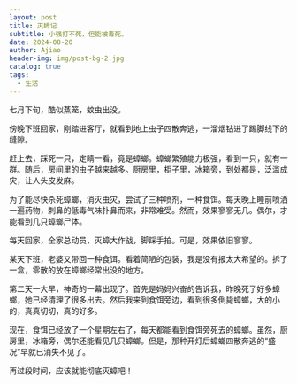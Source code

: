 ```yaml
---
layout: post
title: 灭蟑记
subtitle: 小强打不死，但能被毒死。
date: 2024-08-20
author: Ajiao
header-img: img/post-bg-2.jpg
catalog: true
tags:
  - 生活
---
```

七月下旬，酷似蒸笼，蚊虫出没。

傍晚下班回家，刚踏进客厅，就看到地上虫子四散奔逃，一溜烟钻进了踢脚线下的缝隙。

赶上去，踩死一只，定睛一看，竟是蟑螂。蟑螂繁殖能力极强，看到一只，就有一群。随后，房间里的虫子越来越多。厨房里，柜子里，冰箱旁，到处都是，泛滥成灾，让人头皮发麻。

为了能尽快杀死蟑螂，消灭虫灾，尝试了三种喷剂，一种食饵。每天晚上睡前喷洒一遍药物，刺鼻的低毒气味扑鼻而来，非常难受。然而，效果寥寥无几。偶尔，才能看到几只蟑螂尸体。

每天回家，全家总动员，灭蟑大作战，脚踩手拍。可是，效果依旧寥寥。

某天下班，老婆又带回一种食饵。看着简陋的包装，我是没有报太大希望的。拆了一盒，零散的放在蟑螂经常出没的地方。

第二天一大早，神奇的一幕出现了。首先是妈妈兴奋的告诉我，昨晚死了好多蟑螂，她已经清理了很多出去。然后我来到食饵旁边，看到很多倒毙蟑螂，大的小的，真真切切，真的好多。

现在，食饵已经放了一个星期左右了，每天都能看到食饵旁死去的蟑螂。虽然，厨房里，冰箱旁，偶尔还能看见几只蟑螂。但是，那种开灯后蟑螂四散奔逃的“盛况”早就已消失不见了。

再过段时间，应该就能彻底灭蟑吧！